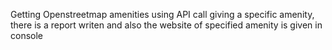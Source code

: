 Getting Openstreetmap amenities using API call
giving a specific amenity, there is a report writen and also the website of specified amenity is given in console